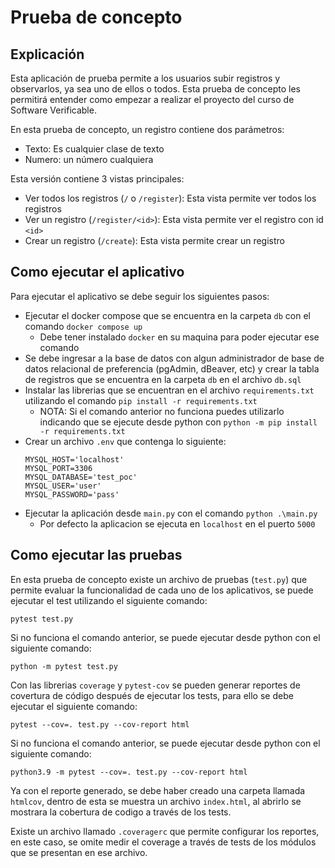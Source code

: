 # Prueba de concepto #

## Explicación ##
Esta aplicación de prueba permite a los usuarios subir registros y observarlos, ya sea uno de ellos o todos. Esta prueba de concepto les permitirá entender como empezar a realizar el proyecto del curso de Software Verificable.

En esta prueba de concepto, un registro contiene dos parámetros:
* Texto: Es cualquier clase de texto
* Numero: un número cualquiera

Esta versión contiene 3 vistas principales:
* Ver todos los registros (```/``` o ```/register```): Esta vista permite ver todos los registros
* Ver un registro (```/register/<id>```): Esta vista permite ver el registro con id ```<id>```
* Crear un registro (```/create```): Esta vista permite crear un registro

## Como ejecutar el aplicativo ##
Para ejecutar el aplicativo se debe seguir los siguientes pasos:
* Ejecutar el docker compose que se encuentra en la carpeta ```db``` con el comando ```docker compose up```
    * Debe tener instalado ```docker``` en su maquina para poder ejecutar ese comando
* Se debe ingresar a la base de datos con algun administrador de base de datos relacional de preferencia (pgAdmin, dBeaver, etc) y crear la tabla de registros que se encuentra en la carpeta ```db``` en el archivo ```db.sql```
* Instalar las librerias que se encuentran en el archivo ```requirements.txt``` utilizando el comando ```pip install -r requirements.txt```
    * NOTA: Si el comando anterior no funciona puedes utilizarlo indicando que se ejecute desde python con ```python -m pip install -r requirements.txt```
* Crear un archivo ```.env``` que contenga lo siguiente:
    ```
    MYSQL_HOST='localhost'
    MYSQL_PORT=3306
    MYSQL_DATABASE='test_poc'
    MYSQL_USER='user'
    MYSQL_PASSWORD='pass'
    ```
* Ejecutar la aplicación desde ```main.py``` con el comando ```python .\main.py```
    * Por defecto la aplicacion se ejecuta en ```localhost``` en el puerto ```5000```

## Como ejecutar las pruebas ##
En esta prueba de concepto existe un archivo de pruebas (```test.py```) que permite evaluar la funcionalidad de cada uno de los aplicativos, se puede ejecutar el test utilizando el siguiente comando:

```pytest test.py```

Si no funciona el comando anterior, se puede ejecutar desde python con el siguiente comando:

```python -m pytest test.py```

Con las librerias ```coverage``` y ```pytest-cov``` se pueden generar reportes de covertura de código después de ejecutar los tests, para ello se debe ejecutar el siguiente comando:

```pytest --cov=. test.py --cov-report html```

Si no funciona el comando anterior, se puede ejecutar desde python con el siguiente comando:

```python3.9 -m pytest --cov=. test.py --cov-report html```

Ya con el reporte generado, se debe haber creado una carpeta llamada ```htmlcov```, dentro de esta se muestra un archivo ```index.html```, al abrirlo se mostrara la cobertura de codigo a través de los tests.

Existe un archivo llamado ```.coveragerc``` que permite configurar los reportes, en este caso, se omite medir el coverage a través de tests de los módulos que se presentan en ese archivo.